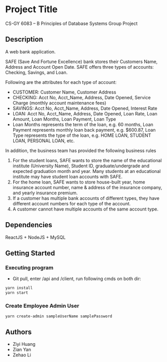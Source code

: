 # Project Title

CS-GY 6083 – B Principles of Database Systems Group Project

## Description

A web bank application.

SAFE (Save And Fortune Excellence) bank stores their Customers Name, Address and Account Open Date. SAFE offers three types of accounts: Checking, Savings, and Loan.

Following are the attributes for each type of account:

- CUSTOMER: Customer Name, Customer Address
- CHECKING: Acct No, Acct_Name, Address, Date Opened, Service Charge (monthly account maintenance fees)
- SAVINGS: Acct No, Acct_Name, Address, Date Opened, Interest Rate
- LOAN: Acct No, Acct_Name, Address, Date Opened, Loan Rate, Loan Amount, Loan Months, Loan Payment, Loan Type
- Loan Months represents the term of the loan, e.g. 60 months, Loan Payment represents monthly loan back payment, e.g. $600.87, Loan Type represents the type of the loan, e.g. HOME LOAN, STUDENT LOAN, PERSONAL LOAN, etc.

In addition, the business team has provided the following business rules

1. For the student loans, SAFE wants to store the name of the educational institute (University Name), Student ID, graduate/undergrade and expected graduation month and year. Many students at an educational institute may have student loan accounts with SAFE.
2. For the home loan, SAFE wants to store house-built year, home insurance account number, name & address of the insurance company, and yearly insurance premium.
3. If a customer has multiple bank accounts of different types, they have different account numbers for each type of the account.
4. A customer cannot have multiple accounts of the same account type.

## Dependencies

ReactJS + NodeJS + MySQL

## Getting Started

### Executing program

- Git pull, enter /api and /client, run following cmds on both dir:

```bash
yarn install
yarn start
```

### Create Employee Admin User

```
yarn create-admin sampleUserName samplePassword
```

## Authors

- Ziyi Huang
- Zian Yan
- Zehao Li
